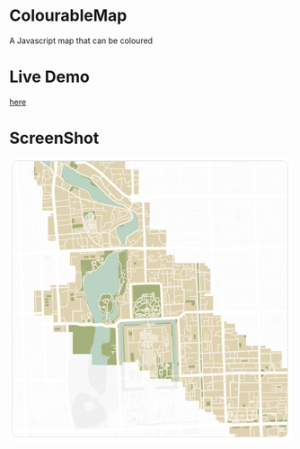 # ColourableMap

A Javascript map that can be coloured

# Live Demo

[here](https://strawstack.github.io/ColourableMap/)

# ScreenShot

![](./screenshot.png)

